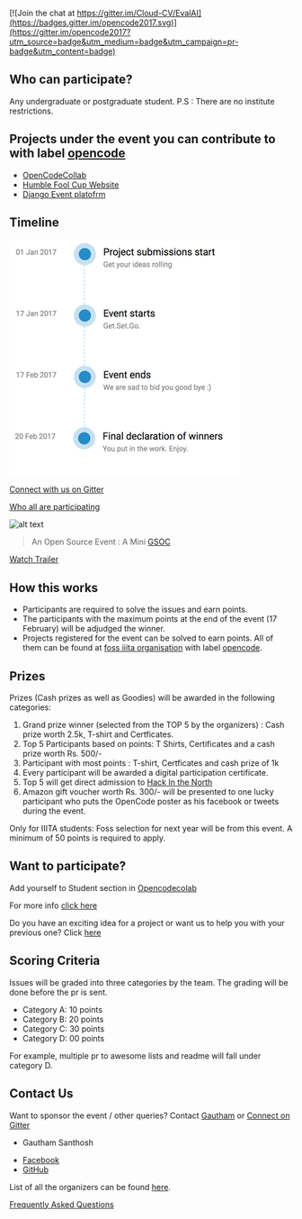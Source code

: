 
[![Join the chat at https://gitter.im/Cloud-CV/EvalAI](https://badges.gitter.im/opencode2017.svg)](https://gitter.im/opencode2017?utm_source=badge&utm_medium=badge&utm_campaign=pr-badge&utm_content=badge)


Who can participate?
----
Any undergraduate or postgraduate student.
P.S : There are no institute restrictions.

Projects under the event you can contribute to with label [opencode](https://github.com/search?l=&q=label%3Aopencode&ref=advsearch&type=Issues&utf8=%E2%9C%93)
---------------

- [OpenCodeCollab](https://github.com/fossiiita/opencodecollab)
- [Humble Fool Cup Website](https://github.com/fossiiita/humblefoolcup)
- [Django Event platofrm](https://github.com/gauthamzz/Django-EventPlatform)

Timeline
--------
![alt text](timeline.png)


[Connect with us on Gitter](https://gitter.im/opencode2017)

[Who all are participating](https://fossiiita.github.io/opencodecollab/)

![alt text](Logo.png)

> An Open Source Event : A Mini [GSOC](https://en.wikipedia.org/wiki/Google_Summer_of_Code)

<!-- ![alt text](https://fossiiita.github.io/opencode/Poster.jpg) -->

[Watch Trailer](https://www.youtube.com/watch?v=qkt9vMKYHAM&feature=youtu.be)

How this works
-----------

* Participants are required to solve the issues and earn points.
* The participants with the maximum points at the end of the event (17 February) will be adjudged the winner. 
* Projects registered for the event can be solved to earn points. All of them can be found at [foss iiita organisation](https://github.com/fossiiita) with label [opencode](https://github.com/search?l=&q=label%3Aopencode&ref=advsearch&type=Issues&utf8=%E2%9C%93).


Prizes
------
Prizes (Cash prizes as well as Goodies) will be awarded in the following categories:

1. Grand prize winner (selected from the TOP 5 by the organizers) : Cash prize worth 2.5k, T-shirt and Certficates.
2. Top 5 Participants based on points: T Shirts, Certificates and a cash prize worth Rs. 500/-
3. Participant with most points : T-shirt, Certficates and cash prize of 1k
4. Every participant will be awarded a digital participation certificate.
5. Top 5 will get direct admission to [Hack In the North](http://www.hackinthenorth.com/#home)
6. Amazon gift voucher worth Rs. 300/- will be presented to one lucky participant who puts the OpenCode poster as his facebook or tweets during the event. 

Only for IIITA students: Foss selection for next year will be from this event. A minimum of 50 points is required to apply.

Want to participate?
-----------------

Add yourself to Student section in [Opencodecolab](http://fossiiita.github.io/opencodecollab)

For more info [click here](https://github.com/fossiiita/opencodecollab#adding-yourselves-to-student-section)



Do you have an exciting idea for a project or want us to help you with your previous one? 
 Click [here](https://fossiiita.github.io/opencode/projects)


Scoring Criteria
----------------------

Issues will be graded into three categories by the team.
The grading will be done before the pr is sent.

* Category A: 10 points
* Category B: 20 points
* Category C: 30 points
* Category D: 00 points

For example, multiple pr to awesome lists and readme will fall under category D.


Contact Us
---------------------------
Want to sponsor the event / other queries?
Contact [Gautham](https://facebook.com/gauthamzz) or [Connect on Gitter](https://gitter.im/opencode2017)

- Gautham Santhosh
 * [Facebook](https://facebook.com/gauthamzz)
 * [GitHub](https://github.com/gauthamzz)

List of all the organizers can be found [here](https://fossiiita.github.io/opencodecollab).

[Frequently Asked Questions](https://fossiiita.github.io/opencode/faq)
